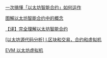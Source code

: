 


[一次搞懂「以太坊智能合约」如何运作](https://www.zuocoin.com/a/news/experience/2019/0825/63017.html)

[图解以太坊智能合约中的概念](https://www.jianshu.com/p/9bca56e67d6e)

[【译】完全理解以太坊智能合约](https://learnblockchain.cn/2018/01/04/understanding-smart-contracts/)

[[以太坊源代码分析] I.区块和交易，合约和虚拟机](https://blog.csdn.net/teaspring/article/details/75389151)

[EVM 以太坊虚拟机](https://fisco-bcos-documentation.readthedocs.io/zh_CN/latest/docs/design/virtual_machine/evm.html)